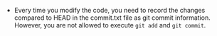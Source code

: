 - Every time you modify the code, you need to record the changes compared to HEAD in the commit.txt file as git commit information. However, you are not allowed to execute `git add` and `git commit`.
